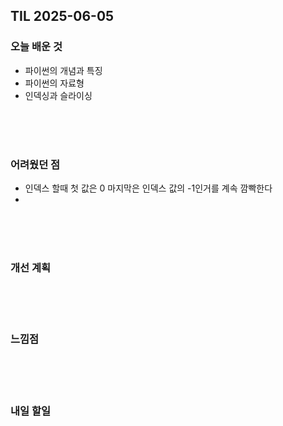 ## TIL 2025-06-05

### 오늘 배운 것
- 파이썬의 개념과 특징
- 파이썬의 자료형
- 인덱싱과 슬라이싱

<br/>
<br/>
<br/>

### 어려웠던 점
- 인덱스 할때 첫 값은 0 마지막은 인덱스 값의 -1인거를 계속 깜빡한다
- 

<br/>
<br/>
<br/>

### 개선 계획


<br/>
<br/>
<br/>

### 느낌점


<br/>
<br/>
<br/>

### 내일 할일
